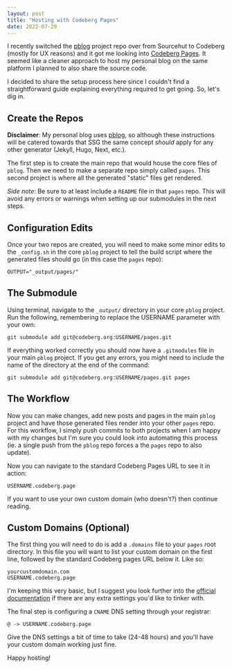 ```yaml
---
layout: post
title: "Hosting with Codeberg Pages"
date: 2022-07-29
---
```



I recently switched the [pblog](https://pblog.bt.ht) project repo over from Sourcehut to Codeberg (mostly for UX reasons) and it got me looking into [Codeberg Pages](https://codeberg.page). It seemed like a cleaner approach to host my personal blog on the same platform I planned to also share the source code.

I decided to share the setup process here since I couldn't find a straightforward guide explaining everything required to get going. So, let's dig in.

## Create the Repos

**Disclaimer**: My personal blog uses [pblog](https://pblog.bt.ht), so although these instructions will be catered towards that SSG the same concept *should* apply for any other generator (Jekyll, Hugo, Next, etc.).

The first step is to create the main repo that would house the core files of `pblog`. Then we need to make a separate repo simply called `pages`. This second project is where all the generated "static" files get rendered.

*Side note*: Be sure to at least include a `README` file in that `pages` repo. This will avoid any errors or warnings when setting up our submodules in the next steps.

## Configuration Edits

Once your two repos are created, you will need to make some minor edits to the `_config.sh` in the core `pblog` project to tell the build script where the generated files should go (in this case the `pages` repo):


    OUTPUT="_output/pages/"


## The Submodule

Using terminal, navigate to the `_output/` directory in your core `pblog` project. Run the following, remembering to replace the USERNAME parameter with your own:


    git submodule add git@codeberg.org:USERNAME/pages.git


If everything worked correctly you should now have a `.gitmodules` file in your main `pblog` project. If you get any errors, you might need to include the name of the directory at the end of the command:


    git submodule add git@codeberg.org:USERNAME/pages.git pages


## The Workflow

Now you can make changes, add new posts and pages in the main `pblog` project and have those generated files render into your other `pages` repo. For this workflow, I simply push commits to both projects when I am happy with my changes but I'm sure you could look into automating this process (ie. a single push from the `pblog` repo forces a the `pages` repo to also update).

Now you can navigate to the standard Codeberg Pages URL to see it in action:


    USERNAME.codeberg.page


If you want to use your own custom domain (who doesn't?) then continue reading.

## Custom Domains (Optional)

The first thing you will need to do is add a `.domains` file to your `pages` root directory. In this file you will want to list your custom domain on the first line, followed by the standard Codeberg pages URL below it. Like so:


    yourcustomdomain.com
    USERNAME.codeberg.page


I'm keeping this very basic, but I suggest you look further into the [official documentation](https://docs.codeberg.org/codeberg-pages/#custom-domains) if there are any extra settings you'd like to tinker with.

The final step is configuring a `CNAME` DNS setting through your registrar:


    @ -> USERNAME.codeberg.page


Give the DNS settings a bit of time to take (24-48 hours) and you'll have your custom domain working just fine.

Happy hosting!
